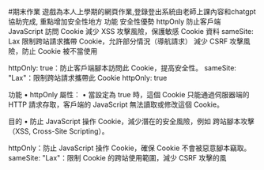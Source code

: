 #期末作業
遊戲為本人上學期的網頁作業,登錄登出系統由老師上課內容和chatgpt協助完成,
重點增加安全性地方
功能 安全性優勢
httpOnly 防止客戶端 JavaScript 訪問 Cookie 減少 XSS 攻擊風險，保護敏感 Cookie 資料
sameSite: Lax 限制跨站請求攜帶 Cookie，允許部分情況（導航請求） 減少 CSRF 攻擊風險，防止 Cookie 被不當使用

httpOnly: true：防止客戶端腳本訪問此 Cookie，提高安全性。
sameSite: "Lax"：限制跨站請求攜帶此 Cookie
httpOnly: true

功能
• httpOnly 屬性：
• 當設定為 true 時，這個 Cookie 只能通過伺服器端的 HTTP 請求存取，客戶端的 JavaScript 無法讀取或修改這個 Cookie。

目的
• 防止 JavaScript 操作 Cookie，減少潛在的安全風險，例如 跨站腳本攻擊（XSS, Cross-Site Scripting）。

httpOnly：防止 JavaScript 操作 Cookie，確保 Cookie 不會被惡意腳本竊取。
sameSite: "Lax"：限制 Cookie 的跨站使用範圍，減少 CSRF 攻擊的風


